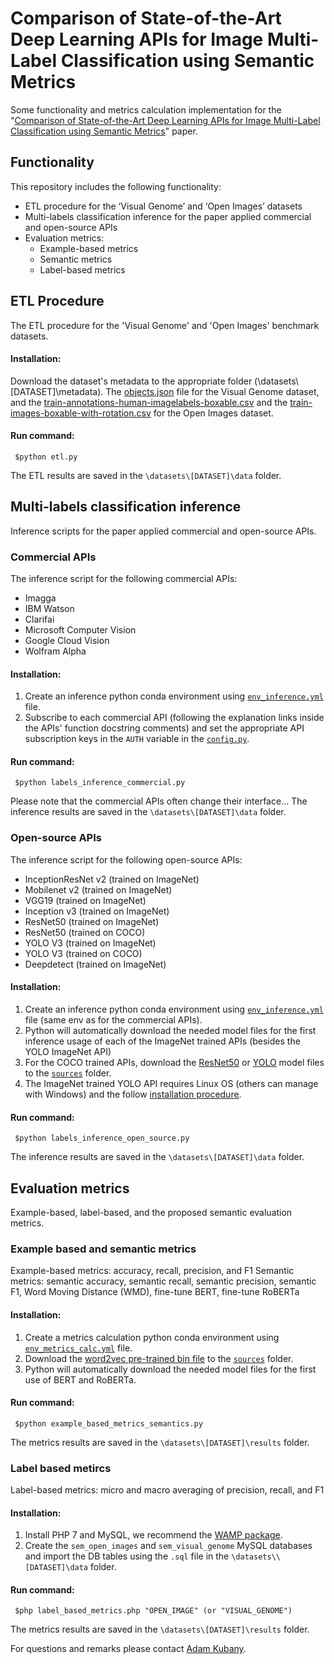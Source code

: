 # Comparison of State-of-the-Art Deep Learning APIs for Image Multi-Label Classification using Semantic Metrics
Some functionality and metrics calculation implementation for the "[Comparison of State-of-the-Art Deep Learning APIs for Image Multi-Label Classification using Semantic Metrics](https://arxiv.org/abs/1903.09190)" paper.

## Functionality

This repository includes the following functionality:
-   ETL procedure for the ‘Visual Genome’ and ‘Open Images’ datasets
-   Multi-labels classification inference for the paper applied commercial and open-source APIs
-   Evaluation metrics:
	-   Example-based metrics
	-   Semantic metrics
	-   Label-based metrics

 
## ETL Procedure
The ETL procedure for the 'Visual Genome' and 'Open Images' benchmark datasets.
#### Installation:
Download the dataset's metadata to the appropriate folder (\datasets\\[DATASET]\metadata). The [objects.json](https://visualgenome.org/static/data/dataset/objects_v1.json.zip) file for the Visual Genome dataset, and the [train-annotations-human-imagelabels-boxable.csv](https://storage.googleapis.com/openimages/v5/train-annotations-human-imagelabels-boxable.csv) and the [train-images-boxable-with-rotation.csv](https://storage.googleapis.com/openimages/2018_04/train/train-images-boxable-with-rotation.csv) for the Open Images dataset.
#### Run command:
     $python etl.py
The ETL results are saved in the  `\datasets\[DATASET]\data` folder. 

## Multi-labels classification inference
Inference scripts for the paper applied commercial and open-source APIs.

### Commercial APIs

The inference script for the following  commercial APIs:
 - Imagga
 - IBM Watson
 - Clarifai
 - Microsoft Computer Vision
 - Google Cloud Vision
 - Wolfram Alpha
#### Installation:
1. Create an inference python conda environment using [`env_inference.yml`](https://github.com/Adamkubany/Multilabel_Semantic_API_comparison/blob/master/sources/env_inference.yml "env_inference.yml") file.
2. Subscribe to each commercial API (following the explanation links inside the APIs' function docstring comments) and set the appropriate API subscription keys in the `AUTH` variable in the [`config.py`](https://github.com/Adamkubany/Multilabel_Semantic_API_comparison/blob/master/config.py "config.py").
#### Run command:
     $python labels_inference_commercial.py
Please note that the commercial APIs often change their interface...
The inference results are saved in the  `\datasets\[DATASET]\data` folder. 


### Open-source APIs
The inference script for the following open-source APIs:

 - InceptionResNet v2 (trained on ImageNet)
 - Mobilenet v2 (trained on ImageNet)
 - VGG19 (trained on ImageNet)
 - Inception v3 (trained on ImageNet)
 - ResNet50 (trained on ImageNet)
 - ResNet50 (trained on COCO)
 - YOLO V3 (trained on ImageNet)
 - YOLO V3 (trained on COCO)
 - Deepdetect (trained on ImageNet)
#### Installation:
1. Create an inference python conda environment using [`env_inference.yml`](https://github.com/Adamkubany/Multilabel_Semantic_API_comparison/blob/master/sources/env_inference.yml "env_inference.yml") file (same env as for the commercial APIs).
2. Python will automatically download the needed model files for the first inference usage of each of the ImageNet trained APIs  (besides the YOLO ImageNet API)
3. For the COCO trained APIs, download the [ResNet50](https://github.com/OlafenwaMoses/ImageAI/releases/download/1.0/resnet50_coco_best_v2.0.1.h5) or  [YOLO](https://github.com/OlafenwaMoses/ImageAI/releases/download/1.0/yolo.h5) model files to the [`sources`](https://github.com/Adamkubany/Multilabel_Semantic_API_comparison/tree/master/sources "sources") folder.
4. The ImageNet trained YOLO API requires Linux OS (others can manage with Windows) and the follow [installation procedure](https://pjreddie.com/darknet/imagenet/#darknet53_448).

#### Run command:
     $python labels_inference_open_source.py
The inference results are saved in the  `\datasets\[DATASET]\data` folder. 

## Evaluation metrics
Example-based, label-based, and the proposed semantic evaluation metrics.

### Example based and semantic metrics
Example-based metrics: accuracy, recall, precision, and F1
Semantic metrics: semantic accuracy, semantic recall, semantic precision, semantic F1, Word Moving Distance (WMD), fine-tune BERT, fine-tune RoBERTa
#### Installation:
1. Create a metrics calculation python conda environment using [`env_metrics_calc.yml`](https://github.com/Adamkubany/Multilabel_Semantic_API_comparison/blob/master/sources/env_metrics_calc.yml "env_metrics_calc.yml") file.
2. Download the [word2vec pre-trained bin file](https://drive.google.com/file/d/0B7XkCwpI5KDYNlNUTTlSS21pQmM/edit?usp=sharing) to the [`sources`](https://github.com/Adamkubany/Multilabel_Semantic_API_comparison/tree/master/sources "sources") folder.
3. Python will automatically download the needed model files for the first use of BERT and RoBERTa.


#### Run command:
     $python example_based_metrics_semantics.py
The metrics results are saved in the  `\datasets\[DATASET]\results` folder. 

### Label based metircs
Label-based metrics: micro and macro averaging of precision, recall, and F1
#### Installation:
1. Install PHP 7 and MySQL, we recommend the  [WAMP package](http://www.wampserver.com/en/).
2. Create the `sem_open_images` and `sem_visual_genome` MySQL databases and import the DB tables using the `.sql` file in the `\datasets\\[DATASET]\data` folder.
#### Run command:
     $php label_based_metrics.php "OPEN_IMAGE" (or "VISUAL_GENOME")
The metrics results are saved in the  `\datasets\[DATASET]\results` folder. 


For questions and remarks please contact [Adam Kubany](https://github.com/Adamkubany/Multilabel_Semantic_API_comparison/blob/master/adamku@post.bg.ac.il).
